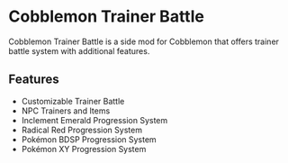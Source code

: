 # Cobblemon Trainer Battle

Cobblemon Trainer Battle is a side mod for Cobblemon that offers trainer battle system with additional features.

## Features

- Customizable Trainer Battle
- NPC Trainers and Items
- Inclement Emerald Progression System
- Radical Red Progression System
- Pokémon BDSP Progression System
- Pokémon XY Progression System